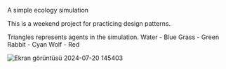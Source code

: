 A simple ecology simulation

This is a weekend project for practicing design patterns.

Triangles represents agents in the simulation.
Water - Blue
Grass - Green
Rabbit - Cyan
Wolf - Red

![Ekran görüntüsü 2024-07-20 145403](https://github.com/user-attachments/assets/bf2f20ed-47bb-4ffe-af52-2626e34b8b8b)
